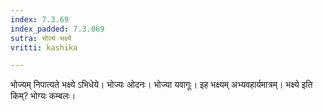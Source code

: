 ```yaml
---
index: 7.3.69
index_padded: 7.3.069
sutra: भोज्यं भक्ष्ये
vritti: kashika

---
```

भोज्यम् निपात्यते भक्ष्ये ऽभिधेये। भोज्यः ओदनः। भोज्या यवागूः। इह भक्ष्यम् अभ्यवहार्यमात्रम्। भक्ष्ये इति किम्? भोग्यः कम्बलः।
